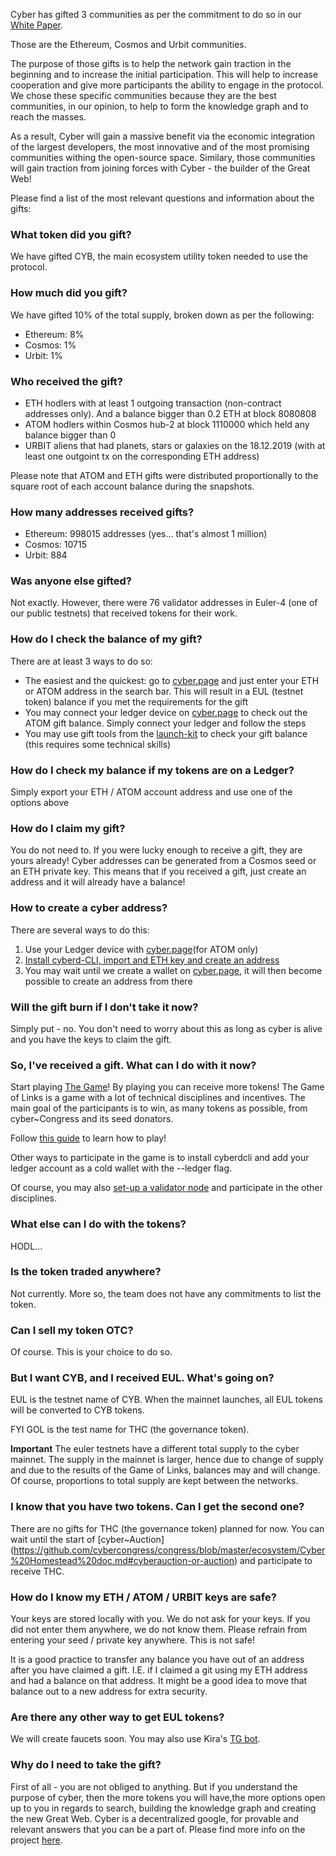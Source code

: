 Cyber has gifted 3 communities as per the commitment to do so in our 
[White Paper](https://ipfs.io/ipfs/QmceNpj6HfS81PcCaQXrFMQf7LR5FTLkdG9sbSRNy3UXoZ).

Those are the Ethereum, Cosmos and Urbit communities. 

The purpose of those gifts is to help the network gain traction in the beginning and to increase the initial participation. 
This will help to increase cooperation and give more participants the ability to engage in the protocol. We chose these specific communities because they are the best communities, in our opinion, to help to form the knowledge graph and to reach the masses.

As a result, Cyber will gain a massive benefit via the economic integration of the largest developers, the most innovative and of the most promising communities withing the open-source space. Similary, those communities will gain traction from joining forces with Cyber - the builder of the Great Web!

Please find a list of the most relevant questions and information about the gifts:

### What token did you gift?
We have gifted CYB, the main ecosystem utility token needed to use the protocol.

### How much did you gift?
We have gifted 10% of the total supply, broken down as per the following:
- Ethereum: 8%
- Cosmos: 1%
- Urbit: 1%

### Who received the gift?
- ETH hodlers with at least 1 outgoing transaction (non-contract addresses only). And a balance bigger than 0.2 ETH at block 
8080808 
- ATOM hodlers within Cosmos hub-2 at block 1110000 which held any balance bigger than 0
- URBIT aliens that had planets, stars or galaxies on the 18.12.2019 (with at least one outgoint tx on the corresponding ETH address) 

Please note that ATOM and ETH gifts were distributed proportionally to the square root of each account balance during the snapshots.

### How many addresses received gifts?
- Ethereum: 998015 addresses (yes... that's almost 1 million)
- Cosmos: 10715
- Urbit: 884

### Was anyone else gifted?
Not exactly. However, there were 76 validator addresses in Euler-4 (one of our public testnets) that received tokens for their work. 

### How do I check the balance of my gift?
There are at least 3 ways to do so:
- The easiest and the quickest: go to [cyber.page](https://cyber.page/gift/) and just enter your ETH or ATOM address in the
search bar. This will result in a EUL (testnet token) balance if you met the requirements for the gift
- You may connect your ledger device on [cyber.page](https://cyber.page/pocket) to check out the ATOM gift balance. Simply
connect your ledger and follow the steps
- You may use gift tools from the [launch-kit](https://github.com/cybercongress/launch-kit) to check your gift balance (this 
requires some technical skills)

### How do I check my balance if my tokens are on a Ledger?
Simply export your ETH / ATOM account address and use one of the options above

### How do I claim my gift?
You do not need to. If you were lucky enough to receive a gift, they are yours already! Cyber addresses can be generated from a Cosmos seed or an ETH private key. This means that if you received a gift, just create an address and it will already have a balance! 

### How to create a cyber address?
There are several ways to do this: 
1) Use your Ledger device with [cyber.page](https://cyber.page/#/pocket)(for ATOM only) 
2) [Install cyberd-CLI, import and ETH key and create an address](https://github.com/cybercongress/congress/blob/master/ecosystem/Cyber%20Homestead%20doc.md#claiming-the-gift)
3) You may wait until we create a wallet on [cyber.page](https://cyber.page), it will then become possible to create an address from there

### Will the gift burn if I don't take it now?
Simply put - no. You don't need to worry about this as long as cyber is alive and you have the keys to claim the gift.

### So, I've received a gift. What can I do with it now? 
Start playing [The Game](https://cybercongress.ai/game-of-links/)! By playing you can receive more tokens! The Game of Links
is a game with a lot of technical disciplines and incentives. The main goal of the participants is to win, as many tokens as possible, from cyber~Congress and its seed donators.

Follow [this guide](https://github.com/cybercongress/congress/blob/master/ecosystem/Cyber%20Homestead%20doc.md#playing-gol) to learn how to play!

Other ways to participate in the game is to install cyberdcli and add your ledger account as a cold wallet with the --ledger flag.

Of course, you may also [set-up a validator node](https://cybercongress.ai/docs/cyberd/run_validator/) and participate in the other disciplines.

### What else can I do with the tokens?
HODL...

### Is the token traded anywhere?
Not currently. More so, the team does not have any commitments to list the token.

### Can I sell my token OTC?
Of course. This is your choice to do so.

### But I want CYB, and I received EUL. What's going on?
EUL is the testnet name of CYB. When the mainnet launches, all EUL tokens will be converted to CYB tokens.

FYI GOL is the test name for THC (the governance token).

**Important** The euler testnets have a different total supply to the cyber mainnet. The supply in the mainnet is larger,
hence due to change of supply and due to the results of the Game of Links, balances may and will change. Of course, proportions to total supply are kept between the networks. 

### I know that you have two tokens. Can I get the second one?
There are no gifts for THC (the governance token) planned for now. You can wait until the start of [cyber~Auction]
(https://github.com/cybercongress/congress/blob/master/ecosystem/Cyber%20Homestead%20doc.md#cyberauction-or-auction) and participate to receive THC.

### How do I know my ETH / ATOM / URBIT keys are safe?
Your keys are stored locally with you. We do not ask for your keys. If you did not enter them anywhere, we do not know them. 
Please refrain from entering your seed / private key anywhere. This is not safe!

It is a good practice to transfer any balance you have out of an address after you have claimed a gift. I.E. if I claimed
a git using my ETH address and had a balance on that address. It might be a good idea to move that balance out to a new address for extra security.

### Are there any other way to get EUL tokens?
We will create faucets soon. You may also use Kira's [TG bot](https://t.me/fuckgoogle).

### Why do I need to take the gift?
First of all - you are not obliged to anything. But if you understand the purpose of cyber, then the more tokens you will have,the more options open up to you in regards to search, building the knowledge graph and creating the new Great Web. Cyber is a decentralized google, for provable and relevant answers that you can be a part of. Please find more info on the project 
[here](https://github.com/cybercongress/congress/blob/master/ecosystem/Cyber%20Homestead%20doc.md).

